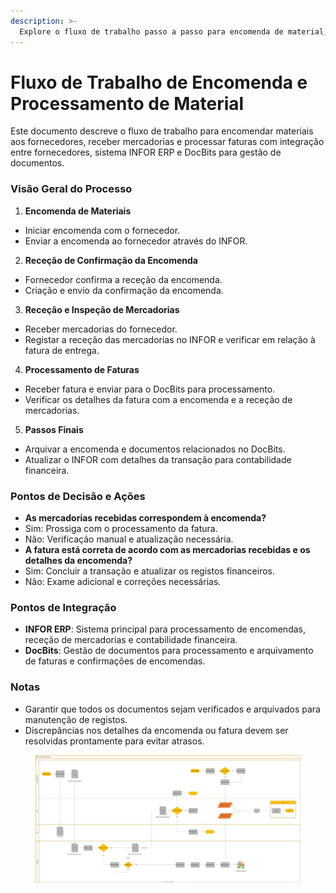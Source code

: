 ```yaml
---
description: >-
  Explore o fluxo de trabalho passo a passo para encomenda de material, receção de mercadorias e processamento de faturas com integração entre INFOR ERP e DocBits. Gestão eficaz de fornecedores e documentos num só lugar.
---
```


# Fluxo de Trabalho de Encomenda e Processamento de Material

Este documento descreve o fluxo de trabalho para encomendar materiais aos fornecedores, receber mercadorias e processar faturas com integração entre fornecedores, sistema INFOR ERP e DocBits para gestão de documentos.

### Visão Geral do Processo

1. **Encomenda de Materiais**
* Iniciar encomenda com o fornecedor.
* Enviar a encomenda ao fornecedor através do INFOR.
2. **Receção de Confirmação da Encomenda**
* Fornecedor confirma a receção da encomenda.
* Criação e envio da confirmação da encomenda.
3. **Receção e Inspeção de Mercadorias**
* Receber mercadorias do fornecedor.
* Registar a receção das mercadorias no INFOR e verificar em relação à fatura de entrega.
4. **Processamento de Faturas**
* Receber fatura e enviar para o DocBits para processamento.
* Verificar os detalhes da fatura com a encomenda e a receção de mercadorias.
5. **Passos Finais**
* Arquivar a encomenda e documentos relacionados no DocBits.
* Atualizar o INFOR com detalhes da transação para contabilidade financeira.

### Pontos de Decisão e Ações

* **As mercadorias recebidas correspondem à encomenda?**
* Sim: Prossiga com o processamento da fatura.
* Não: Verificação manual e atualização necessária.
* **A fatura está correta de acordo com as mercadorias recebidas e os detalhes da encomenda?**
* Sim: Concluir a transação e atualizar os registos financeiros.
* Não: Exame adicional e correções necessárias.

### Pontos de Integração

* **INFOR ERP**: Sistema principal para processamento de encomendas, receção de mercadorias e contabilidade financeira.
* **DocBits**: Gestão de documentos para processamento e arquivamento de faturas e confirmações de encomendas.

### Notas

* Garantir que todos os documentos sejam verificados e arquivados para manutenção de registos.
* Discrepâncias nos detalhes da encomenda ou fatura devem ser resolvidas prontamente para evitar atrasos.

<figure><img src="../../.gitbook/assets/embed.svg" alt=""><figcaption></figcaption></figure>
